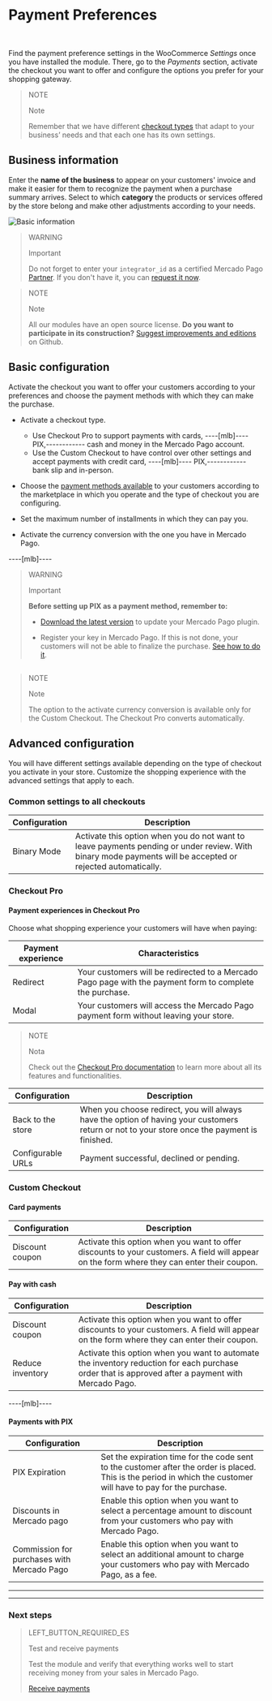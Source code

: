 # Payment Preferences
<br/>

Find the payment preference settings in the WooCommerce *Settings* once you have installed the module. There, go to the *Payments* section, activate the checkout you want to offer and configure the options you prefer for your shopping gateway.

> NOTE
>
> Note
>
> Remember that we have different [checkout types]() that adapt to your business’ needs and that each one has its own settings.

## Business information

Enter the **name of the business** to appear on your customers' invoice and make it easier for them to recognize the payment when a purchase summary arrives. Select to which **category** the products or services offered by the store belong and make other adjustments according to your needs.

![Basic information](/images/woocomerce/en_info_basica.png)

> WARNING
>
> Important
>
> Do not forget to enter your `integrator_id` as a certified Mercado Pago [Partner](https://partners.mercadopago.com/). If you don't have it, you can [request it now](https://docs.google.com/forms/d/1EeO__nZuqHf4cb81NpwtDSybPT7COluSZVrXR4A8F7Q/viewform?edit_requested=true).

<span></span>

> NOTE
>
> Note
>
> All our modules have an open source license. **Do you want to participate in its construction?** [Suggest improvements and editions](https://github.com/mercadopago/cart-woocommerce) on Github.

## Basic configuration

Activate the checkout you want to offer your customers according to your preferences and choose the payment methods with which they can make the purchase.

* Activate a checkout type.
  * Use Checkout Pro to support payments with cards, ----[mlb]---- PIX,------------ cash and money in the Mercado Pago account.
  * Use the Custom Checkout to have control over other settings and accept payments with credit card, ----[mlb]---- PIX,------------ bank slip and in-person.

* Choose the [payment methods available](https://www.mercadopago.com.ar/developers/en/guides/resources/localization/payment-methods/) to your customers according to the marketplace in which you operate and the type of checkout you are configuring.

* Set the maximum number of installments in which they can pay you.

* Activate the currency conversion with the one you have in Mercado Pago.

----[mlb]----
> WARNING
>
> Important
>
> **Before setting up PIX as a payment method, remember to:**
>
> - [Download the latest version](https://br.wordpress.org/plugins/woocommerce-mercadopago/#description) to update your Mercado Pago plugin.
>
> - Register your key in Mercado Pago. If this is not done, your customers will not be able to finalize the purchase. [See how to do it](https://www.mercadopago.com.br/stop/pix?url=https%3A%2F%2Fwww.mercadopago.com.br%2Fadmin-pix-keys%2Fmy-keys&authentication_mode=required).

<span></span>
------------

> NOTE
>
> Note
>
> The option to the activate currency conversion is available only for the Custom Checkout. The Checkout Pro converts automatically.

## Advanced configuration

You will have different settings available depending on the type of checkout you activate in your store. Customize the shopping experience with the advanced settings that apply to each.

### Common settings to all checkouts

| Configuration | Description |
| --- | --- |
| Binary Mode | Activate this option when you do not want to leave payments pending or under review. With binary mode payments will be accepted or rejected automatically.|

### Checkout Pro

#### Payment experiences in Checkout Pro

Choose what shopping experience your customers will have when paying: 

| Payment experience | Characteristics |
| --- | --- |
| Redirect | Your customers will be redirected to a Mercado Pago page with the payment form to complete the purchase. |
| Modal | Your customers will access the Mercado Pago payment form without leaving your store. |

> NOTE
>
> Nota
>
> Check out the [Checkout Pro documentation](https://www.mercadopago.com.ar/developers/en/guides/online-payments/checkout-pro/introduction/) to learn more about all its features and functionalities.

| Configuration | Description |
| --- | --- |
| Back to the store | When you choose redirect, you will always have the option of having your customers return or not to your store once the payment is finished. |
| Configurable URLs | Payment successful, declined or pending. |

### Custom Checkout

#### Card payments

| Configuration | Description |
| --- | --- |
| Discount coupon | Activate this option when you want to offer discounts to your customers. A field will appear on the form where they can enter their coupon. |

#### Pay with cash

| Configuration | Description |
| --- | --- |
| Discount coupon | Activate this option when you want to offer discounts to your customers. A field will appear on the form where they can enter their coupon. |
| Reduce inventory | Activate this option when you want to automate the inventory reduction for each purchase order that is approved after a payment with Mercado Pago. |

----[mlb]----
#### Payments with PIX

| Configuration | Description |
| --- | --- |
| PIX Expiration | Set the expiration time for the code sent to the customer after the order is placed. This is the period in which the customer will have to pay for the purchase. |
| Discounts in Mercado pago | Enable this option when you want to select a percentage amount to discount from your customers who pay with Mercado Pago. |
| Commission for purchases with Mercado Pago | Enable this option when you want to select an additional amount to charge your customers who pay with Mercado Pago, as a fee. |
------------

---

### Next steps

> LEFT_BUTTON_REQUIRED_ES
>
> Test and receive payments
>
> Test the module and verify that everything works well to start receiving money from your sales in Mercado Pago.
>
>
> [Receive payments](https://www.mercadopago[FAKER][URL][DOMAIN]/developers/en/guides/plugins/woocommerce/receive-payments)